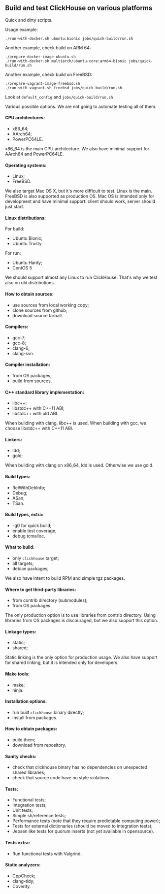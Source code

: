 ## Build and test ClickHouse on various platforms

Quick and dirty scripts.

Usage example:
```
./run-with-docker.sh ubuntu:bionic jobs/quick-build/run.sh
```

Another example, check build on ARM 64:
```
./prepare-docker-image-ubuntu.sh
./run-with-docker.sh multiarch/ubuntu-core:arm64-bionic jobs/quick-build/run.sh
```

Another example, check build on FreeBSD:
```
./prepare-vagrant-image-freebsd.sh
./run-with-vagrant.sh freebsd jobs/quick-build/run.sh
```

Look at `default_config` and `jobs/quick-build/run.sh`

Various possible options. We are not going to automate testing all of them.

#### CPU architectures:
- x86_64;
- AArch64;
- PowerPC64LE.

x86_64 is the main CPU architecture. We also have minimal support for AArch64 and PowerPC64LE.

#### Operating systems:
- Linux;
- FreeBSD.

We also target Mac OS X, but it's more difficult to test.
Linux is the main. FreeBSD is also supported as production OS.
Mac OS is intended only for development and have minimal support: client should work, server should just start.

#### Linux distributions:
For build:
- Ubuntu Bionic;
- Ubuntu Trusty.

For run:
- Ubuntu Hardy;
- CentOS 5

We should support almost any Linux to run ClickHouse. That's why we test also on old distributions.

#### How to obtain sources:
- use sources from local working copy;
- clone sources from github;
- download source tarball.

#### Compilers:
- gcc-7;
- gcc-8;
- clang-6;
- clang-svn.

#### Compiler installation:
- from OS packages;
- build from sources.

#### C++ standard library implementation:
- libc++;
- libstdc++ with C++11 ABI;
- libstdc++ with old ABI.

When building with clang, libc++ is used. When building with gcc, we choose libstdc++ with C++11 ABI.

#### Linkers:
- ldd;
- gold;

When building with clang on x86_64, ldd is used. Otherwise we use gold.

#### Build types:
- RelWithDebInfo;
- Debug;
- ASan;
- TSan.

#### Build types, extra:
- -g0 for quick build;
- enable test coverage;
- debug tcmalloc.

#### What to build:
- only `clickhouse` target;
- all targets;
- debian packages;

We also have intent to build RPM and simple tgz packages.

#### Where to get third-party libraries:
- from contrib directory (submodules);
- from OS packages.

The only production option is to use libraries from contrib directory.
Using libraries from OS packages is discouraged, but we also support this option.

#### Linkage types:
- static;
- shared;

Static linking is the only option for production usage.
We also have support for shared linking, but it is intended only for developers.

#### Make tools:
- make;
- ninja.

#### Installation options:
- run built `clickhouse` binary directly;
- install from packages.

#### How to obtain packages:
- build them;
- download from repository.

#### Sanity checks:
- check that clickhouse binary has no dependencies on unexpected shared libraries;
- check that source code have no style violations.

#### Tests:
- Functional tests;
- Integration tests;
- Unit tests;
- Simple sh/reference tests;
- Performance tests (note that they require predictable computing power);
- Tests for external dictionaries (should be moved to integration tests);
- Jepsen like tests for quorum inserts (not yet available in opensource).

#### Tests extra:
- Run functional tests with Valgrind.

#### Static analyzers:
- CppCheck;
- clang-tidy;
- Coverity.
